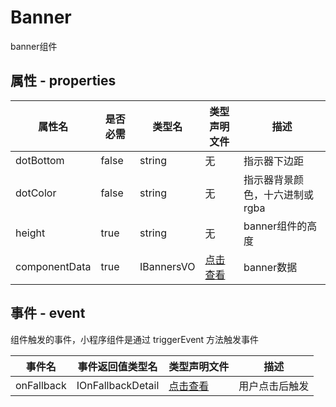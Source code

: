 # Banner

banner组件

## 属性 - properties

| 属性名 | 是否必需 | 类型名 | 类型声明文件| 描述 |
| ---- | ---- | ---- | ---- | ---- |
| dotBottom | false | string | 无 | 指示器下边距 |
| dotColor | false | string | 无 | 指示器背景颜色，十六进制或rgba |
| height | true | string | 无 | banner组件的高度 |
| componentData | true | IBannersVO | [点击查看](./__interface__/vo.d.ts) | banner数据 |

## 事件 - event

组件触发的事件，小程序组件是通过 triggerEvent 方法触发事件

| 事件名 | 事件返回值类型名 | 类型声明文件 | 描述|
| ---- | ---- | ---- | ---- |
| onFallback | IOnFallbackDetail | [点击查看](./__interface__/event.d.ts) | 用户点击后触发 |
